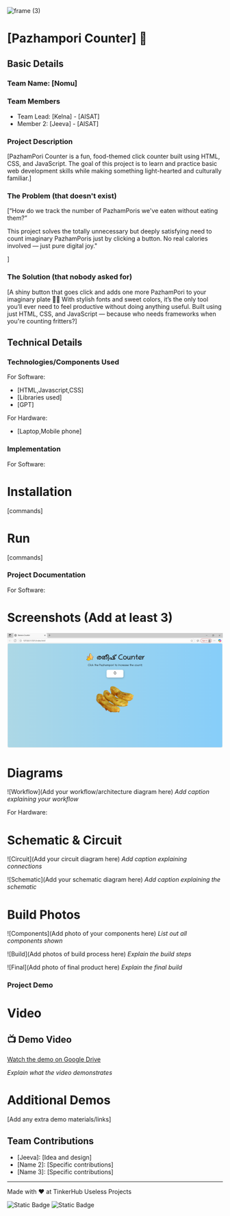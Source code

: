 <img width="3188" height="1202" alt="frame (3)" src="https://github.com/user-attachments/assets/517ad8e9-ad22-457d-9538-a9e62d137cd7" />


# [Pazhampori Counter] 🎯


## Basic Details
### Team Name: [Nomu]


### Team Members
- Team Lead: [Kelna] - [AISAT]
- Member 2: [Jeeva] - [AISAT]

### Project Description
[PazhamPori Counter is a fun, food-themed click counter built using HTML, CSS, and JavaScript. The goal of this project is to learn and practice basic web development skills while making something light-hearted and culturally familiar.]

### The Problem (that doesn't exist)
[“How do we track the number of PazhamPoris we've eaten without eating them?”

This project solves the totally unnecessary but deeply satisfying need to count imaginary PazhamPoris just by clicking a button. No real calories involved — just pure digital joy."

]

### The Solution (that nobody asked for)
[A shiny button that goes click and adds one more PazhamPori to your imaginary plate 🍌🔥
With stylish fonts and sweet colors, it’s the only tool you’ll ever need to feel productive without doing anything useful.
Built using just HTML, CSS, and JavaScript — because who needs frameworks when you're counting fritters?]

## Technical Details
### Technologies/Components Used
For Software:
- [HTML,Javascript,CSS]
- [Libraries used]
- [GPT]

For Hardware:
- [Laptop,Mobile phone]

### Implementation
For Software:
# Installation
[commands]

# Run
[commands]

### Project Documentation
For Software:

# Screenshots (Add at least 3)
![PazhamPori Counter Preview](Screenshot.png)


# Diagrams
![Workflow](Add your workflow/architecture diagram here)
*Add caption explaining your workflow*

For Hardware:

# Schematic & Circuit
![Circuit](Add your circuit diagram here)
*Add caption explaining connections*

![Schematic](Add your schematic diagram here)
*Add caption explaining the schematic*

# Build Photos
![Components](Add photo of your components here)
*List out all components shown*

![Build](Add photos of build process here)
*Explain the build steps*

![Final](Add photo of final product here)
*Explain the final build*

### Project Demo
# Video
## 📺 Demo Video

[Watch the demo on Google Drive](https://drive.google.com/file/d/12PWFoDIgHE23woMTEyjQnjmQEdCzXe-G/view?usp=drivesdk)

*Explain what the video demonstrates*

# Additional Demos
[Add any extra demo materials/links]

## Team Contributions
- [Jeeva]: [Idea and design]
- [Name 2]: [Specific contributions]
- [Name 3]: [Specific contributions]

---
Made with ❤️ at TinkerHub Useless Projects 

![Static Badge](https://img.shields.io/badge/TinkerHub-24?color=%23000000&link=https%3A%2F%2Fwww.tinkerhub.org%2F)
![Static Badge](https://img.shields.io/badge/UselessProjects--25-25?link=https%3A%2F%2Fwww.tinkerhub.org%2Fevents%2FQ2Q1TQKX6Q%2FUseless%2520Projects)



